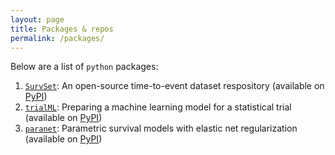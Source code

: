 ```yaml
---
layout: page
title: Packages & repos
permalink: /packages/
---
```


Below are a list of `python` packages:

1. [`SurvSet`](https://github.com/ErikinBC/SurvSet): An open-source time-to-event dataset respository (available on [PyPI](https://pypi.org/project/SurvSet))
2. [`trialML`](https://github.com/ErikinBC/trialML/): Preparing a machine learning model for a statistical trial (available on [PyPI](https://pypi.org/project/trialML/))
3. [`paranet`](https://github.com/ErikinBC/paranet): Parametric survival models with elastic net regularization (available on [PyPI](https://pypi.org/project/paranet/))
